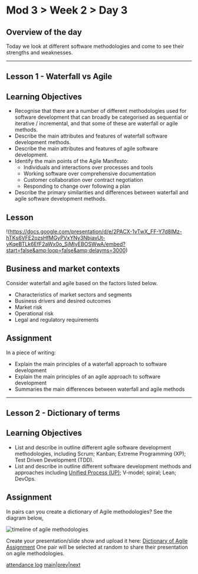 # Mod 3 > Week 2 > Day 3

## Overview of the day

Today we look at different software methodologies and come to see their strengths and weaknesses.

----

## Lesson 1 - Waterfall vs Agile

## Learning Objectives

*   Recognise that there are a number of different methodologies used for software development that can broadly be categorised as sequential or iterative / incremental, and that some of these are waterfall or agile methods.
*   Describe the main attributes and features of waterfall software development methods.
*   Describe the main attributes and features of agile software development.
*   Identify the main points of the Agile Manifesto:
    *   Individuals and interactions over processes and tools
    *   Working software over comprehensive documentation
    *   Customer collaboration over contract negotiation
    *   Responding to change over following a plan
*   Describe the primary similarities and differences between waterfall and agile software development methods.

## Lesson

!(https://docs.google.com/presentation/d/e/2PACX-1vTwX_FF-Y7d8lMz-hTKs6VFE2ozsHfMGyPVxYNy3NbjavUt-yKqeBTLk6EfF2aWx0o_SjMlyEBOSWwA/embed?start=false&amp;loop=false&amp;delayms=3000)

## Business and market contexts

Consider waterfall and agile based on the factors listed below.

*   Characteristics of market sectors and segments
*   Business drivers and desired outcomes
*   Market risk
*   Operational risk
*   Legal and regulatory requirements

## Assignment

In a piece of writing:

*   Explain the main principles of a waterfall approach to software development
*   Explain the main principles of an agile approach to software development
*   Summaries the main differences between waterfall and agile methods

----

## Lesson 2 - Dictionary of terms

## Learning Objectives

*   List and describe in outline different agile software development methodologies, including Scrum; Kanban; Extreme Programming (XP); Test Driven Development (TDD).
*   List and describe in outline different software development methods and approaches including [Unified Process (UP)](https://sceweb.uhcl.edu/helm/RationalUnifiedProcess/); V-model; spiral; Lean; DevOps.

## Assignment

In pairs can you create a dictionary of Agile methodologies? See the diagram below[.](https://docs.google.com/document/d/1jTCIICfjts4LewF8xExsGlowcjkbgFZ3Tv8CwCsqHFY/edit)

![timeline of agile methodologies](https://user-images.githubusercontent.com/4499581/80801306-d18f9700-8ba3-11ea-8058-c502e4dc2d6b.png)

Create your presentation/slide show and upload it here: [Dictionary of Agile Assignment](https://applied.whitehat.org.uk/mod/assign/view.php?id=7999&action=editsubmission) One pair will be selected at random to share their presentation on agile methodologies.

[attendance log](https://platform.multiverse.io/apprentice/attendance-log/205)
[main](/swe)|[prev](/swe/mod3/wk2/day2.html)|[next](/swe/mod3/wk2/day4.html)
